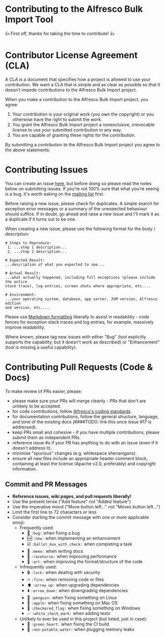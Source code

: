 # Contributing to the Alfresco Bulk Import Tool
:+1: First off, thanks for taking the time to contribute! :+1:

# Contributor License Agreement (CLA)
A CLA is a document that specifies how a project is allowed to use your
contribution.  We want a CLA that is simple and as clear as possible so that it
doesn't impede contributions to the Alfresco Bulk Import project.

When you make a contribution to the Alfresco Bulk Import project, you agree:

1. Your contribution is your original work (you own the copyright) or you
otherwise have the right to submit the work.
2. You grant the Alfresco Bulk Import project a nonexclusive, irrevocable
license to use your submitted contribution in any way.
3. You are capable of granting these rights for the contribution.

By submitting a contribution to the Alfresco Bulk Import project you agree to
the above statements.

# Contributing Issues

You can create an issue [here](https://github.com/pmonks/alfresco-bulk-import/issues),
but before doing so please read the notes below on submitting issues.  If you're
not 100% sure that what you're seeing is a bug, it's worth asking on the
[mailing list](https://groups.google.com/forum/#!forum/alfresco-bulk-filesystem-import)
first.

Before raising a new issue, please check for duplicates.  A simple search for
exception error messages or a summary of the unexpected behaviour should
suffice.  If in doubt, go ahead and raise a new issue and I'll mark it as a
duplicate if it turns out to be one.

When creating a new issue, please use the following format for the body /
description:

```text
# Steps to Reproduce:
 1. ...step 1 description...
 2. ...step 2 description...

# Expected Result:
...description of what you expected to see...

# Actual Result:
...what actually happened, including full exceptions (please include the entire
stack trace), log entries, screen shots where appropriate, etc....

# Environment:
...your operating system, database, app server, JVM version, Alfresco edition
and version, etc....
```

Please use [Markdown formatting](https://help.github.com/articles/github-flavored-markdown/)
liberally to assist in readability - code fences for exception stack traces and
log entries, for example, massively improve readability.

Where known, please tag new issues with either "Bug" (tool explicitly supports
the capability, but it doesn't work as described) or "Enhancement" (tool is
missing a useful capability).

# Contributing Pull Requests (Code & Docs)
To make review of PRs easier, please:

* please make sure your PRs will merge cleanly - PRs that don't are unlikely to be accepted.
* for code contributions, follow [Alfresco's coding standards](https://wiki.alfresco.com/wiki/Coding_Standards).
 * for documentation contributions, follow the general structure, language, and
   tone of the existing docs (####TODO: link this once issue #17 is addressed).
 * keep PRs small and cohesive - if you have multiple contributions, please
   submit them as independent PRs.
 * reference issue #s if your PR has anything to do with an issue (even if it
   doesn't address it).
 * minimise "spurious" changes (e.g. whitespace shenanigans).
 * ensure all new files include an appropriate header comment block, containing
   at least the license (Apache v2.0, preferably) and copyright information.

## Commit and PR Messages

* **Reference issues, wiki pages, and pull requests liberally!**
* Use the present tense ("Add feature" not "Added feature")
* Use the imperative mood ("Move button left..." not "Moves button left...")
* Limit the first line to 72 characters or less
* Consider starting the commit message with one or more applicable emoji:
    * Frequently used:
        * :bug: `:bug:` when fixing a bug
        * :new: `:new:` when implementing an enhancement
        * :ballot_box_with_check: `:ballot_box_with_check:` when completing a task
        * :memo: `:memo:` when writing docs
        * :racehorse: `:racehorse:` when improving performance
        * :art: `:art:` when improving the format/structure of the code
    * Infrequently used:
        * :lock: `:lock:` when dealing with security
        * :fire: `:fire:` when removing code or files
        * :arrow_up: `:arrow_up:` when upgrading dependencies
        * :arrow_down: `:arrow_down:` when downgrading dependencies
        * :penguin: `:penguin:` when fixing something on Linux
        * :apple: `:apple:` when fixing something on Mac OS
        * :checkered_flag: `:checkered_flag:` when fixing something on Windows
        * :white_check_mark: `:white_check_mark:` when adding tests
    * Unlikely to ever be used in this project (but listed, just in case):
        * :green_heart: `:green_heart:` when fixing the CI build
        * :non-potable_water: `:non-potable_water:` when plugging memory leaks
